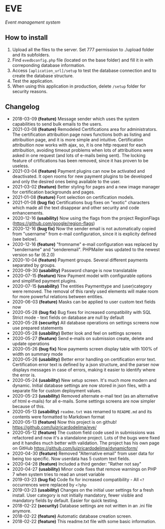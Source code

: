 # EVE
_Event management system_

## How to install
1. Upload all the files to the server. Set 777 permission to ./upload folder and its subfolders.
1. Find `evedbconfig.php` file (located on the base folder) and fill it in with correponding database information.
1. Access `[aplication_url]/setup` to test the database connection and to create the database structure.
1. Test the application.
1. When using this application in production, delete `/setup` folder for security reasons.

## Changelog

- 2018-03-09 **(feature)** Message sender which uses the system capabilities to send bulk emails to the users.
- 2021-03-08 **(feature)** Remodeled Certifications area for administrators. The certification attribuition page nows functions both as listing and attribuition page, and it is more simple and intuitive. Certification attribuition now works with ajax, so, it is one http request for each attribuition, avoiding timeout problems when lots of attribuitions were asked in one request (and lots of e-mails being sent). The locking feature of crtifications has been removed, since it has proven to be useless.
- 2021-03-04 **(feature)** Payment plugins can now be activated and deactivated. It open rooms for new payment plugins to be developed and only the desired ones being available to the user.
- 2021-03-02 **(feature)** Better styling for pages and a new image manager for certification backgrounds and pages.
- 2021-01-08 **(feature)** Font selection on certification models.
- 2021-01-08 **(bug fix)** Certifications bug fixes on "exotic" characters which made all the text disappear and other security and code enhancements.
- 2020-12-16 **(usability)** Now using the flags from the project RegionFlags (https://github.com/google/region-flags)
- 2020-12-16 **(bug fix)** Now the sender email is not automatically copied from "username" from e-mail configuration, since it is explicity defined (see below).
- 2020-12-16 **(feature)** "fromname" e-mail configuration was replaced by "sendername" and "senderemail". PHPMailer was updated to the newest version so far (6.2.0)
- 2020-10-04 **(feature)** Payment groups. Several different payments separated by groups.
- 2020-09-30 **(usability)** Password change is now translatable 
- 2020-07-15 **(feature)** New Payment model with configurable options and simplified payment plugins.
- 2020-07-15 **(usability)** The entities Paymenttype and (user)category were removed. The removal of this rarely used elements will make room for more powerful relations between entities.
- 2020-06-03 **(feature)** Masks can be applied to user custom text fields now 
- 2020-05-28 **(bug fix)** Bug fixes for increased compatibility with SQL Strict mode - text fields on database are null by default
- 2020-05-28 **(security)** All database operations on settings screens now use prepared statements
- 2020-05-28 **(usability)** Better look and feel on settings screens
- 2020-05-27 **(feature)** Send e-mails on submission create, delete and update operations
- 2020-05-26 **(bug fix)** Now payments screen display table with 100% of width on summary mode
- 2020-05-26 **(usability)** Better error handling on certification error text. Certification error text is defined by a json structure, and the parser now displays messages in case of errors, making it easier to identify where the error is.
- 2020-05-24 **(usability)** New setup screen. It's much more modern and dynamic. Initial database settings are now stored in json files, with a separate file for custom deployment values.
- 2020-05-23 **(usability)** Removed alternate e-mail text (as an alternative of html e-mails) for all e-mails. Some settings screens are now simpler because of this.
- 2020-05-13 **(usability)** `readme.txt` was renamed to `README.md` and its contents were formatted to Markdown format
- 2020-05-13 **(feature)** Now this project is on github! https://github.com/luizricardodelima/eve/
- 2020-05-12 **(feature)** The custom field code used in submissions was refactored and now it's a standalone project. Lots of the bugs were fixed and it handles much better with validation. The project has his own page on GitHub https://github.com/luizricardodelima/dynamicform/
- 2020-04-30 **(feature)** Removed "Alternative email" from user data for being too specific. Now userdata has 5 custom text fields.
- 2020-04-28 **(feature)** Included a third gender: "Rather not say"
- 2020-04-27 **(usability)** Minor code fixes that remove warnings on PHP 7 when system tries to read an unset variable
- 2019-03-23 **(bug fix)** Code fix for increased compatibility - All `<?` occurrences were replaced by `<?php`
- 2019-03-23  **(usability)** Changes on the initial user settings for a fresh install. User category is not initially mandatory, fewer visible and mandatory fields by default. Easier for quick testing.
- 2018-02-22 **(security)** Database settings are not written in an .ini file anymore.
- 2018-02-22 **(feature)** Automatic database creation screen.
- 2018-02-22 **(feature)** This readme.txt file with some basic information.
